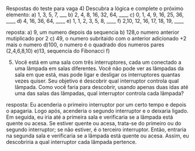 Respostas do teste para vaga
4) Descubra a lógica e complete o próximo elemento:
a) 1, 3, 5, 7, ___
b) 2, 4, 8, 16, 32, 64, ____
c) 0, 1, 4, 9, 16, 25, 36, ____
d) 4, 16, 36, 64, ____
e) 1, 1, 2, 3, 5, 8, ____
f) 2,10, 12, 16, 17, 18, 19, ____

reposta:
a) 9, um numero depois da sequencia 
b) 128,o numero anterior mutiplicado por 2
c) 49, o numero subritaido com o anterior adicionado +2 mais o numero
d)100, o numero é o quadrado dos numeros pares (2,4,6,8,10)
e)13, sequencia do Fibonacci
f)

5) Você está em uma sala com três interruptores, cada um conectado a uma lâmpada em salas diferentes. Você não pode ver as lâmpadas da sala em que está, mas pode ligar e desligar os interruptores quantas vezes quiser. Seu objetivo é descobrir qual interruptor controla qual lâmpada. Como você faria para descobrir, usando apenas duas idas até uma das salas das lâmpadas, qual interruptor controla cada lâmpada?  

resposta:
Eu acenderia o primeiro interruptor por um certo tempo e depois o apagaria. Logo após, acenderia o segundo interruptor e o deixaria ligado. Em seguida, eu iria até a primeira sala e verificaria se a lâmpada está quente ou acesa. Se estiver quente ou acesa, trata-se do primeiro ou do segundo interruptor; se não estiver, é o terceiro interruptor. Então, entraria na segunda sala e verificaria se a lâmpada está quente ou acesa. Assim, eu descobriria a qual interruptor cada lâmpada pertence.
